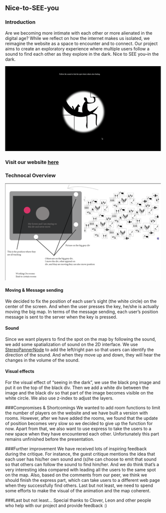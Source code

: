 ## Nice-to-SEE-you
### Introduction
Are we becoming more intimate with each other or more alienated in the digital age? While we reflect on how the internet makes us isolated, we reimagine the website as a space to encounter and to connect. Our project aims to create an exploratory experience where multiple users follow a sound to find each other as they explore in the dark. Nice to SEE you–in the dark.

![demo](demo.gif)

### Visit our website [here](https://nice-to-see-youu.glitch.me/)

### Technocal Overview
![tech](tech.png)
#### Moving & Message sending
We decided to fix the position of each user’s sight (the white circle) on the center of the screen. And when the user presses the key, he/she is actually moving the big map. In terms of the message sending, each user’s position message is sent to the server when the key is pressed.

#### Sound
Since we want players to find the spot on the map by following the sound, we add some spatialization of sound on the 2D interface. We use [StereoPannerNode](https://developer.mozilla.org/en-US/docs/Web/API/StereoPannerNode) to add the left/right pan so that users can identify the direction of the sound. And when they move up and down, they will hear the changes in the volume of the sound.

#### Visual effects
For the visual effect of “seeing in the dark”, we use the black png image and put it on the top of the black div. Then we add a white div between the image and the black div so that part of the image becomes visible on the white circle. We also use z-index to adjust the layers.

###Compromises & Shortcomings
We wanted to add room functions to limit the number of players on the website and we have built a version with rooms. However, after we have added the rooms, we found that the update of position becomes very slow so we decided to give up the function for now. Apart from that, we also want to use express to take the users to a new space when they have encountered each other. Unfortunately this part remains unfinished before the presentation.

###Further improvement
We have received lots of inspiring feedback during the critique. For instance, the guest critique mentions the idea that each user has his/her own sound and (s)he can choose to emit that sound so that others can follow the sound to find him/her. And we do think that’s a very interesting idea compared with leading all the users to the same spot on the map. Also, based on the comments from our peer, we think we should finish the express part, which can take users to a different web page when they successfully find others. Last but not least, we need to spend some efforts to make the visual of the animation and the map coherent.

###Last but not least...
Special thanks to Clover, Leon and other people who help with our project and provide feedback :)
